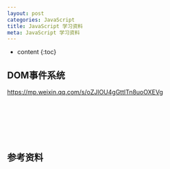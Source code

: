 ```yaml
---
layout: post
categories: JavaScript
title: JavaScript 学习资料
meta: JavaScript 学习资料
---
```

* content
{:toc}

## DOM事件系统

<https://mp.weixin.qq.com/s/oZJlOU4gGttlTn8uoOXEVg>










<br/><br/><br/><br/><br/>
## 参考资料 


